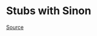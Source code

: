 # Stubs with Sinon

[Source](https://app.pluralsight.com/player?course=nodejs-testing-strategies&author=rob-conery&name=nodejs-testing-strategies-m3&clip=1&mode=live)

